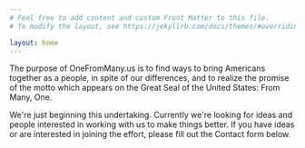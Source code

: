 ```yaml
---
# Feel free to add content and custom Front Matter to this file.
# To modify the layout, see https://jekyllrb.com/docs/themes/#overriding-theme-defaults

layout: home
---
```

The purpose of OneFromMany.us is to find ways to bring Americans together as a people, in spite of our differences, and to realize the promise of the motto which appears on the Great Seal of the United States: From Many, One.

We're just beginning this undertaking. Currently we're looking for ideas and people interested in working with us to make things better. If you have ideas or are interested in joining the effort, please fill out the Contact form below.
